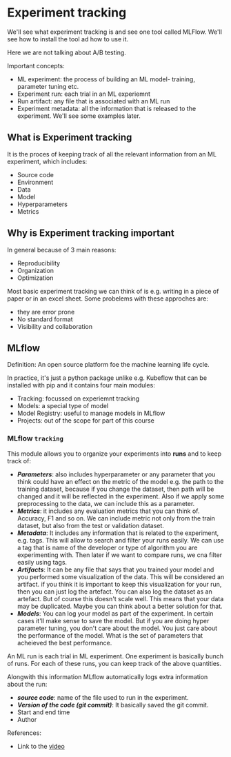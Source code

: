 # Experiment tracking

We'll see what experiment tracking is and see one tool called MLFlow. We'll see how to install the tool ad how to use it. 

Here we are not talking about A/B testing. 

Important concepts:
- ML experiment: the process of building an ML model- training, parameter tuning etc.
- Experiment run: each trial in an ML experiemnt
- Run artifact: any file that is associated with an ML run
- Experiment metadata: all the information that is released to the experiment. We'll see some examples later.

## What is Experiment tracking
It is the proces of keeping track of all the relevant information from an ML experiment, which includes: 
* Source code
* Environment
* Data
* Model
* Hyperparameters
* Metrics

## Why is Experiment tracking important

In general because of 3 main reasons:
* Reproducibility
* Organization
* Optimization

Most basic experiment tracking we can think of is e.g. writing in a piece of paper or in an excel sheet. Some probelems with these approches are:
- they are error prone
- No standard format
- Visibility and collaboration

## MLflow
Definition: An open source platform foe the machine learning life cycle.

In practice, it's just a python package unlike e.g. Kubeflow that can be installed with pip and it contains four main modules:
- Tracking: focussed on experiemnt tracking
- Models: a special type of model
- Model Registry: useful to manage models in MLflow
- Projects: out of the scope for part of this course

### MLflow `tracking`
This module allows you to organize your experiments into **runs** and to keep track of:

- ***Parameters***: also includes hyperparameter or any parameter that you think could have an effect on the metric of the model e.g. the path to the training dataset, because if you change the dataset, then path will be changed and it will be reflected in the experiment. Also if we apply some preprocessing to the data, we can include this as a parameter. 
- ***Metrics***: it includes any evaluation metrics that you can think of. Accuracy, F1 and so on. We can include metric not only from the train dataset, but also from the test or validation dataset. 
- ***Metadata***: It includes any information that is related to the experiment, e.g. tags. This will allow to search and filter your runs easily. We can use a tag that is name of the developer or type of algorithm you are experimenting with. Then later if we want to compare runs, we cna filter easily using tags. 
- ***Artifacts***: It can be any file that says that you trained your model and you performed some visualization of the data. This will be considered an artifact. if you think it is important to keep this visualization for your run, then you can just log the artefact. You can also log the dataset as an artefact. But of course this doesn't scale well. This means that your data may be duplicated. Maybe you can think about a better solution for that.    
- ***Models***: You can log your model as part of the experiment. In certain cases it'll make sense to save the model. But if you are doing hyper parameter tuning, you don't care about the model. You just care about the performance of the model. What is the set of parameters that acheieved the best performance. 

An ML run is each trial in ML experiment. One experiment is basically bunch of runs. For each of these runs, you can keep track of the above quantities. 

Alongwith this information MLflow automatically logs extra information about the run:
- ***source code***: name of the file used to run in the experiment. 
- ***Version of the code (git commit)***: It basically saved the git commit.
- Start and end time
- Author


References:

* Link to the [video](https://www.youtube.com/watch?v=MiA7LQin9c8&list=PL3MmuxUbc_hIUISrluw_A7wDSmfOhErJK&index=12)